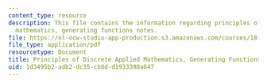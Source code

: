 ```yaml
---
content_type: resource
description: This file contains the information regarding principles of discrete applied
  mathematics, generating functions notes.
file: https://ol-ocw-studio-app-production.s3.amazonaws.com/courses/18-310-principles-of-discrete-applied-mathematics-fall-2013/1d3495b2adb2dc35cb8dd1933398a647_MIT18_310F13_Ch7.pdf
file_type: application/pdf
resourcetype: Document
title: Principles of Discrete Applied Mathematics, Generating Functions Notes
uid: 1d3495b2-adb2-dc35-cb8d-d1933398a647
---
```

